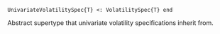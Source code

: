```
UnivariateVolatilitySpec{T} <: VolatilitySpec{T} end
```

Abstract supertype that univariate volatility specifications inherit from.
